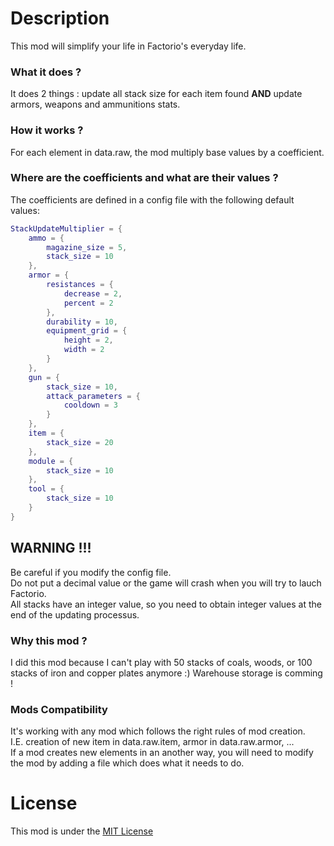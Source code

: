 # Description
  
This mod will simplify your life in Factorio's everyday life.  
  
### What it does ?  
It does 2 things : update all stack size for each item found __AND__ update armors, weapons and ammunitions stats.  
  
### How it works ?  
For each element in data.raw, the mod multiply base values by a coefficient.  
  
### Where are the coefficients and what are their values ?  
The coefficients are defined in a config file with the following default values:  
  
```lua
StackUpdateMultiplier = {
    ammo = {
        magazine_size = 5,
        stack_size = 10
    },
    armor = {
        resistances = {
            decrease = 2,
            percent = 2
        },
        durability = 10,
        equipment_grid = {
            height = 2,
            width = 2
        }
    },
    gun = {
        stack_size = 10,
        attack_parameters = {
            cooldown = 3
        }
    },
    item = {
        stack_size = 20
    },
    module = {
        stack_size = 10
    },
    tool = {
        stack_size = 10
    } 
}
```
  
## WARNING !!!
Be careful if you modify the config file.  
Do not put a decimal value or the game will crash when you will try to lauch Factorio.  
All stacks have an integer value, so you need to obtain integer values at the end of the updating processus.  
  
### Why this mod ?  
I did this mod because I can't play with 50 stacks of coals, woods, or 100 stacks of iron and copper plates anymore :)
Warehouse storage is comming !
  
### Mods Compatibility  
It's working with any mod which follows the right rules of mod creation.  
I.E. creation of new item in data.raw.item, armor in data.raw.armor, ...  
If a mod creates new elements in an another way, you will need to modify the mod by adding a file which does what it needs to do.  
  
# License
  
This mod is under the [MIT License][license]

[license]: http://opensource.org/licenses/MIT
